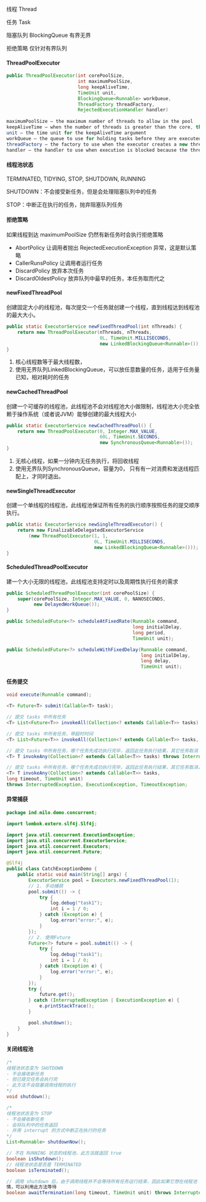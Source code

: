 线程 Thread

任务 Task

阻塞队列 BlockingQueue 有界无界

拒绝策略 仅针对有界队列





#### ThreadPoolExecutor

```java
public ThreadPoolExecutor(int corePoolSize,
                          int maximumPoolSize,
                          long keepAliveTime,
                          TimeUnit unit,
                          BlockingQueue<Runnable> workQueue,
                          ThreadFactory threadFactory,
                          RejectedExecutionHandler handler)
    
maximumPoolSize – the maximum number of threads to allow in the pool
keepAliveTime – when the number of threads is greater than the core, this is the maximum time that excess（过多的） idle（闲置					的） threads will wait for new tasks before terminating.
unit – the time unit for the keepAliveTime argument
workQueue – the queue to use for holding tasks before they are executed. This queue will hold only the Runnable tasks 					submitted by the execute method.
threadFactory – the factory to use when the executor creates a new thread
handler – the handler to use when execution is blocked because the thread bounds and queue capacities are reached    
```

#### 线程池状态

TERMINATED, TIDYING, STOP, SHUTDOWN, RUNNING

SHUTDOWN：不会接受新任务，但是会处理阻塞队列中的任务

STOP：中断正在执行的任务，抛弃阻塞队列任务

#### 拒绝策略

如果线程到达 maximumPoolSize 仍然有新任务时会执行拒绝策略

- AbortPolicy 让调用者抛出 RejectedExecutionException 异常，这是默认策略
- CallerRunsPolicy 让调用者运行任务
- DiscardPolicy 放弃本次任务
- DiscardOldestPolicy 放弃队列中最早的任务，本任务取而代之

#### newFixedThreadPool

创建固定大小的线程池，每次提交一个任务就创建一个线程，直到线程达到线程池的最大大小。

```java
public static ExecutorService newFixedThreadPool(int nThreads) {
    return new ThreadPoolExecutor(nThreads, nThreads,
                                  0L, TimeUnit.MILLISECONDS,
                                  new LinkedBlockingQueue<Runnable>());
}
```

1. 核心线程数等于最大线程数，
2. 使用无界队列LinkedBlockingQueue，可以放任意数量的任务，适用于任务量已知，相对耗时的任务

#### newCachedThreadPool

创建一个可缓存的线程池，此线程池不会对线程池大小做限制，线程池大小完全依赖于操作系统（或者说JVM）能够创建的最大线程大小

```java
public static ExecutorService newCachedThreadPool() {
    return new ThreadPoolExecutor(0, Integer.MAX_VALUE,
                                  60L, TimeUnit.SECONDS,
                                  new SynchronousQueue<Runnable>());
}
```

1. 无核心线程，如果一分钟内无任务执行，将回收线程
2. 使用无界队列SynchronousQueue，容量为0， 只有有一对消费和发送线程匹配上，才同时退出。

#### newSingleThreadExecutor

创建一个单线程的线程池，此线程池保证所有任务的执行顺序按照任务的提交顺序执行。

```java
public static ExecutorService newSingleThreadExecutor() {
    return new FinalizableDelegatedExecutorService
        (new ThreadPoolExecutor(1, 1,
                                0L, TimeUnit.MILLISECONDS,
                                new LinkedBlockingQueue<Runnable>()));
}
```

#### ScheduledThreadPoolExecutor

建一个大小无限的线程池，此线程池支持定时以及周期性执行任务的需求

```java
public ScheduledThreadPoolExecutor(int corePoolSize) {
    super(corePoolSize, Integer.MAX_VALUE, 0, NANOSECONDS,
          new DelayedWorkQueue());
}

public ScheduledFuture<?> scheduleAtFixedRate(Runnable command,
                                              long initialDelay,
                                              long period,
                                              TimeUnit unit);

public ScheduledFuture<?> scheduleWithFixedDelay(Runnable command,
                                                 long initialDelay,
                                                 long delay,
                                                 TimeUnit unit);
```



#### 任务提交

```java
void execute(Runnable command);

<T> Future<T> submit(Callable<T> task);

// 提交 tasks 中所有任务
<T> List<Future<T>> invokeAll(Collection<? extends Callable<T>> tasks) throws InterruptedException;

// 提交 tasks 中所有任务，带超时时间
<T> List<Future<T>> invokeAll(Collection<? extends Callable<T>> tasks, long timeout, TimeUnit unit) throws InterruptedException;

// 提交 tasks 中所有任务，哪个任务先成功执行完毕，返回此任务执行结果，其它任务取消
<T> T invokeAny(Collection<? extends Callable<T>> tasks) throws InterruptedException, ExecutionException;

// 提交 tasks 中所有任务，哪个任务先成功执行完毕，返回此任务执行结果，其它任务取消，带超时时间
<T> T invokeAny(Collection<? extends Callable<T>> tasks,
long timeout, TimeUnit unit)
throws InterruptedException, ExecutionException, TimeoutException;
```

#### 异常捕获

```java
package ind.milo.demo.concurrent;

import lombok.extern.slf4j.Slf4j;

import java.util.concurrent.ExecutionException;
import java.util.concurrent.ExecutorService;
import java.util.concurrent.Executors;
import java.util.concurrent.Future;

@Slf4j
public class CatchExceptionDemo {
    public static void main(String[] args) {
        ExecutorService pool = Executors.newFixedThreadPool(1);
        // 1. 手动捕获
        pool.submit(() -> {
            try {
                log.debug("task1");
                int i = 1 / 0;
            } catch (Exception e) {
                log.error("error:", e);
            }
        });
        // 2. 使用Future
        Future<?> future = pool.submit(() -> {
            try {
                log.debug("task1");
                int i = 1 / 0;
            } catch (Exception e) {
                log.error("error:", e);
            }
        });
        try {
            future.get();
        } catch (InterruptedException | ExecutionException e) {
            e.printStackTrace();
        }

        pool.shutdown();
    }
}
```

#### 关闭线程池

 ```java
/*
线程池状态变为 SHUTDOWN
- 不会接收新任务
- 但已提交任务会执行完
- 此方法不会阻塞调用线程的执行
*/
void shutdown();

/*
线程池状态变为 STOP
- 不会接收新任务
- 会将队列中的任务返回
- 并用 interrupt 的方式中断正在执行的任务
*/
List<Runnable> shutdownNow();

// 不在 RUNNING 状态的线程池，此方法就返回 true
boolean isShutdown();
// 线程池状态是否是 TERMINATED
boolean isTerminated();

// 调用 shutdown 后，由于调用线程并不会等待所有任务运行结束，因此如果它想在线程池 TERMINATED 后做些事
情，可以利用此方法等待
boolean awaitTermination(long timeout, TimeUnit unit) throws InterruptedException;
 ```

